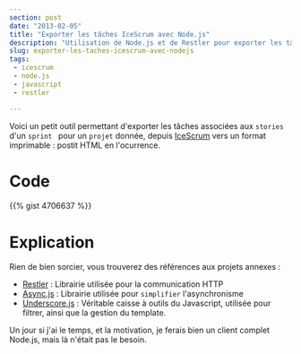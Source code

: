 ```yaml
---
section: post
date: "2013-02-05"
title: "Exporter les tâches IceScrum avec Node.js"
description: "Utilisation de Node.js et de Restler pour exporter les tâches IceScrum au format PostIt."
slug: exporter-les-taches-icescrum-avec-nodejs
tags:
 - icescrum
 - node.js
 - javascript
 - restler

---
```


Voici un petit outil permettant d'exporter les tâches associées aux ```stories``` d'un ```sprint ``` pour un ```projet``` donnée, depuis [IceScrum](http://www.icescrum.org/) vers un format imprimable : postit HTML en l'ocurrence.

# Code

{{% gist 4706637 %}}

# Explication

Rien de bien sorcier, vous trouverez des références aux projets annexes :
  
  * [Restler](https://github.com/danwrong/restler) : Librairie utilisée pour la communication HTTP
  * [Async.js](https://github.com/caolan/async) : Librairie utilisée pour ```simplifier``` l'asynchronisme
  * [Underscore.js](http://underscorejs.org/) : Véritable caisse à outils du Javascript, utilisée pour filtrer, ainsi que la gestion du template.
   
Un jour si j'ai le temps, et la motivation, je ferais bien un client complet Node.js, mais là n'était pas le besoin.
